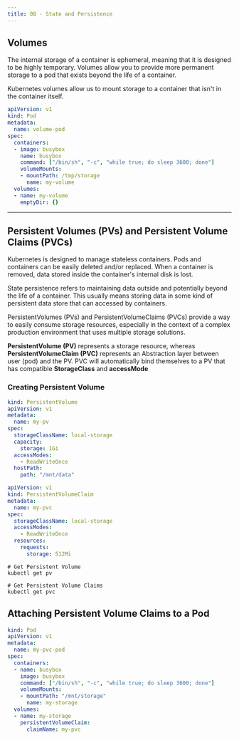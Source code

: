 ```yaml
---
title: 08 - State and Persistence
---
```


## Volumes

The internal storage of a container is ephemeral, meaning that it is designed to be highly temporary. Volumes allow you to provide more permanent storage to a pod that exists beyond the life of a container.

Kubernetes volumes allow us to mount storage to a container that isn't in the container itself.

```yml
apiVersion: v1
kind: Pod
metadata:
  name: volume-pod
spec:
  containers:
  - image: busybox
    name: busybox
    command: ["/bin/sh", "-c", "while true; do sleep 3600; done"]
    volumeMounts:
    - mountPath: /tmp/storage
      name: my-volume
  volumes:
  - name: my-volume
    emptyDir: {}
```

---

## Persistent Volumes (PVs) and Persistent Volume Claims (PVCs)

Kubernetes is designed to manage stateless containers. Pods and containers can be easily deleted and/or replaced. When a container is removed, data stored inside the container's internal disk is lost.

State persistence refers to maintaining data outside and potentially beyond the life of a container. This usually means storing data in some kind of persistent data store that can accessed by containers.

PersistentVolumes (PVs) and PersistentVolumeClaims (PVCs) provide a way to easily consume storage resources, especially in the context of a complex production environment that uses multiple storage solutions.

**PersistentVolume (PV)** represents a storage resource, whereas **PersistentVolumeClaim (PVC)** represents an Abstraction layer between user (pod) and the PV. PVC will automatically bind themselves to a PV that has compatible **StorageClass** and **accessMode**


### Creating Persistent Volume

```yml
kind: PersistentVolume
apiVersion: v1
metadata:
  name: my-pv
spec:
  storageClassName: local-storage
  capacity:
    storage: 1Gi
  accessModes:
    - ReadWriteOnce
  hostPath:
    path: "/mnt/data"
```


```yml
apiVersion: v1
kind: PersistentVolumeClaim
metadata:
  name: my-pvc
spec:
  storageClassName: local-storage
  accessModes:
    - ReadWriteOnce
  resources:
    requests:
      storage: 512Mi
```

```shell
# Get Persistent Volume
kubectl get pv

# Get Persistent Volume Claims
kubectl get pvc
```

## Attaching Persistent Volume Claims to a Pod

```yml
kind: Pod
apiVersion: v1
metadata:
  name: my-pvc-pod
spec:
  containers:
  - name: busybox
    image: busybox
    command: ["/bin/sh", "-c", "while true; do sleep 3600; done"]
    volumeMounts:
    - mountPath: "/mnt/storage"
      name: my-storage
  volumes:
  - name: my-storage
    persistentVolumeClaim:
      claimName: my-pvc
```

